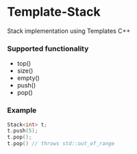 # Template-Stack
Stack implementation using Templates C++

### Supported functionality
* top()
* size()
* empty()
* push()
* pop()

### Example
```cpp
Stack<int> t;
t.push(5);
t.pop();
t.pop() // throws std::out_of_range

```
